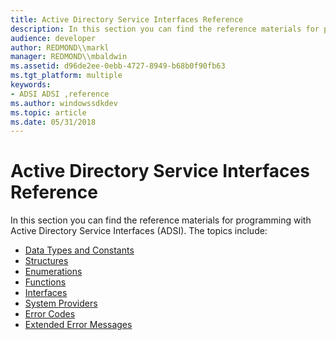 ```yaml
---
title: Active Directory Service Interfaces Reference
description: In this section you can find the reference materials for programming with Active Directory Service Interfaces (ADSI).
audience: developer
author: REDMOND\\markl
manager: REDMOND\\mbaldwin
ms.assetid: d96de2ee-0ebb-4727-8949-b68b0f90fb63
ms.tgt_platform: multiple
keywords:
- ADSI ADSI ,reference
ms.author: windowssdkdev
ms.topic: article
ms.date: 05/31/2018
---
```


# Active Directory Service Interfaces Reference

In this section you can find the reference materials for programming with Active Directory Service Interfaces (ADSI). The topics include:

-   [Data Types and Constants](adsi-data-types-and-constants.md)
-   [Structures](adsi-structures.md)
-   [Enumerations](adsi-enumerations.md)
-   [Functions](adsi-functions.md)
-   [Interfaces](adsi-interfaces.md)
-   [System Providers](adsi-system-providers.md)
-   [Error Codes](adsi-error-codes.md)
-   [Extended Error Messages](adsi-extended-error-messages.md)

 

 




